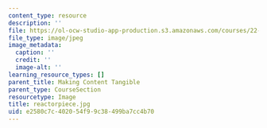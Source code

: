 ```yaml
---
content_type: resource
description: ''
file: https://ol-ocw-studio-app-production.s3.amazonaws.com/courses/22-033-nuclear-systems-design-project-fall-2011/e2580c7c402054f99c38499ba7cc4b70_reactorpiece.jpg
file_type: image/jpeg
image_metadata:
  caption: ''
  credit: ''
  image-alt: ''
learning_resource_types: []
parent_title: Making Content Tangible
parent_type: CourseSection
resourcetype: Image
title: reactorpiece.jpg
uid: e2580c7c-4020-54f9-9c38-499ba7cc4b70
---
```

